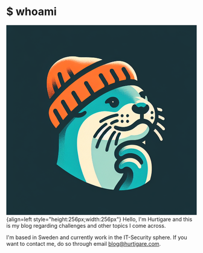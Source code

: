 # $ whoami

![avatar](./images/hurtigare_1000px.png){align=left style="height:256px;width:256px"}
Hello, I'm Hurtigare and this is my blog regarding challenges and other topics I come across. 

I'm based in Sweden and currently work in the IT-Security sphere. If you want to contact me, do so through email blog@hurtigare.com.
